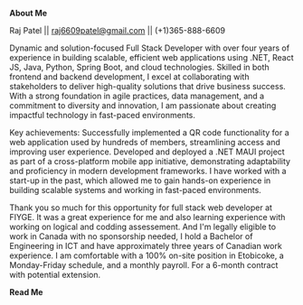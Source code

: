 **About Me**

Raj Patel || raj6609patel@gmail.com || (+1)365-888-6609 

Dynamic and solution-focused Full Stack Developer with over four years of experience in building scalable, efficient web applications using .NET, React JS, Java, Python, Spring Boot, and cloud technologies. Skilled in both frontend and backend development, I excel at collaborating with stakeholders to deliver high-quality solutions that drive business success. With a strong foundation in agile practices, data management, and a commitment to diversity and innovation, I am passionate about creating impactful technology in fast-paced environments.

Key achievements:
Successfully implemented a QR code functionality for a web application used by hundreds of members, streamlining access and improving user experience.
Developed and deployed a .NET MAUI project as part of a cross-platform mobile app initiative, demonstrating adaptability and proficiency in modern development frameworks.
I have worked with a start-up in the past, which allowed me to gain hands-on experience in building scalable systems and working in fast-paced environments.

Thank you so much for this opportunity for full stack web developer at FIYGE. It was a great experience for me and also learning experience with working on logical and codding assessement. And I'm legally eligible to work in Canada with no sponsorship needed, I hold a Bachelor of Engineering in ICT and have approximately three years of Canadian work experience. I am comfortable with a 100% on-site position in Etobicoke, a Monday-Friday schedule, and a monthly payroll. For a 6-month contract with potential extension.

**Read Me**


